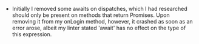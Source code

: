 + Initially I removed some awaits on dispatches, which I had researched should only be present on methods that return Promises. Upon removing it from my onLogin method, however, it crashed as soon as an error arose, albeit my linter stated 'await' has no effect on the type of this expression.
